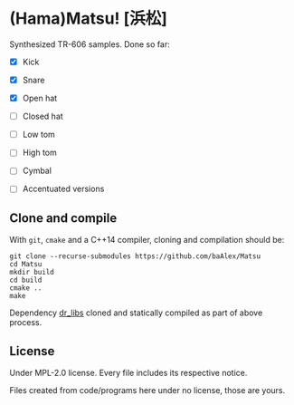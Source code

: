 
(Hama)Matsu! [浜松]
==================

Synthesized TR-606 samples. Done so far:

- [x] Kick
- [x] Snare
- [x] Open hat
- [ ] Closed hat
- [ ] Low tom
- [ ] High tom
- [ ] Cymbal
- [ ] Accentuated versions


Clone and compile
-----------------
With `git`, `cmake` and a C++14 compiler, cloning and compilation should be:

```
git clone --recurse-submodules https://github.com/baAlex/Matsu
cd Matsu
mkdir build
cd build
cmake ..
make
```

Dependency [dr_libs](https://github.com/mackron/dr_libs) cloned and statically compiled as part of above process.


License
-------
Under MPL-2.0 license. Every file includes its respective notice.

Files created from code/programs here under no license, those are yours.
